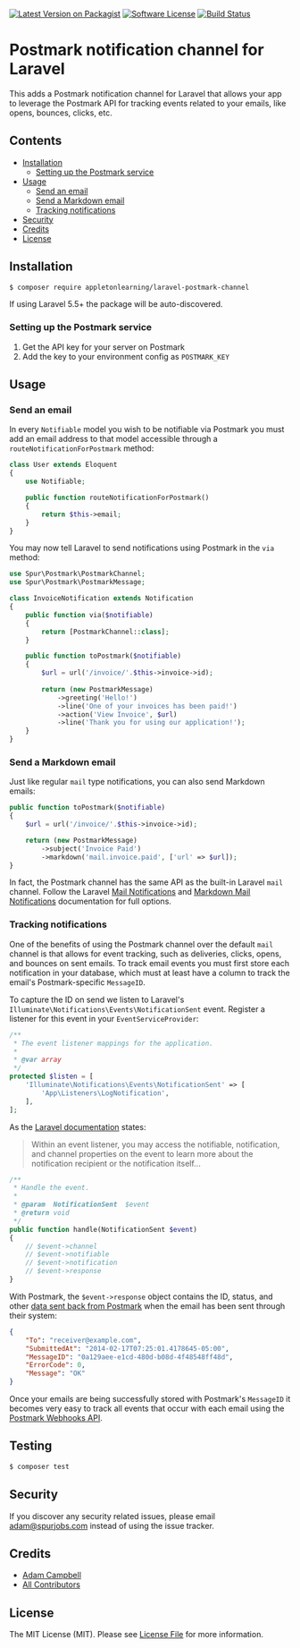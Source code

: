 [![Latest Version on Packagist](https://img.shields.io/packagist/v/appletonlearning/laravel-postmark-channel.svg?style=flat-square)](https://packagist.org/packages/laravel-notification-channels/:package_name)
[![Software License](https://img.shields.io/badge/license-MIT-brightgreen.svg?style=flat-square)](LICENSE.md)
[![Build Status](https://travis-ci.org/appletonlearning/laravel-postmark-channel.svg?branch=master)](https://travis-ci.org/appletonlearning/laravel-postmark-channel)

# Postmark notification channel for Laravel

This adds a Postmark notification channel for Laravel that allows your app to leverage the Postmark API for tracking events related to your emails, like opens, bounces, clicks, etc.

## Contents

- [Installation](#installation)
    - [Setting up the Postmark service](#setting-up-the-Postmark-service)
- [Usage](#usage)
    - [Send an email](#send-an-email)
    - [Send a Markdown email](#send-a-markdown-email)
    - [Tracking notifications](#tracking-notifications)
- [Security](#security)
- [Credits](#credits)
- [License](#license)


## Installation

```bash
$ composer require appletonlearning/laravel-postmark-channel
```

If using Laravel 5.5+ the package will be auto-discovered.

### Setting up the Postmark service

1. Get the API key for your server on Postmark
2. Add the key to your environment config as `POSTMARK_KEY`

## Usage

### Send an email

In every `Notifiable` model you wish to be notifiable via Postmark you must add an email address to that model accessible through a `routeNotificationForPostmark` method:
```php
class User extends Eloquent
{
    use Notifiable;

    public function routeNotificationForPostmark()
    {
        return $this->email;
    }
}
```
You may now tell Laravel to send notifications using Postmark in the `via` method:
```php
use Spur\Postmark\PostmarkChannel;
use Spur\Postmark\PostmarkMessage;

class InvoiceNotification extends Notification
{
    public function via($notifiable)
    {
        return [PostmarkChannel::class];
    }

    public function toPostmark($notifiable)
    {
    	$url = url('/invoice/'.$this->invoice->id);
    
        return (new PostmarkMessage)
            ->greeting('Hello!')
            ->line('One of your invoices has been paid!')
            ->action('View Invoice', $url)
            ->line('Thank you for using our application!');
    }
}
```

### Send a Markdown email

Just like regular `mail` type notifications, you can also send Markdown emails:
```php
public function toPostmark($notifiable)
{
    $url = url('/invoice/'.$this->invoice->id);

    return (new PostmarkMessage)
        ->subject('Invoice Paid')
        ->markdown('mail.invoice.paid', ['url' => $url]);
}
```
In fact, the Postmark channel has the same API as the built-in Laravel `mail` channel. Follow the Laravel [Mail Notifications](https://laravel.com/docs/master/notifications#mail-notifications) and [Markdown Mail Notifications](https://laravel.com/docs/master/notifications#markdown-mail-notifications) documentation for full options.

### Tracking notifications

One of the benefits of using the Postmark channel over the default `mail` channel is that allows for event tracking, such as deliveries, clicks, opens, and bounces on sent emails. To track email events you must first store each notification in your database, which must at least have a column to track the email's Postmark-specific `MessageID`.

To capture the ID on send we listen to Laravel's `Illuminate\Notifications\Events\NotificationSent` event. Register a listener for this event in your `EventServiceProvider`:

```php
/**
 * The event listener mappings for the application.
 *
 * @var array
 */
protected $listen = [
    'Illuminate\Notifications\Events\NotificationSent' => [
        'App\Listeners\LogNotification',
    ],
];
```

As the [Laravel documentation](https://laravel.com/docs/master/notifications#notification-events) states:
> Within an event listener, you may access the notifiable, notification, and channel properties on the event to learn more about the notification recipient or the notification itself...

```php
/**
 * Handle the event.
 *
 * @param  NotificationSent  $event
 * @return void
 */
public function handle(NotificationSent $event)
{
    // $event->channel
    // $event->notifiable
    // $event->notification
    // $event->response
}
```
With Postmark, the `$event->response` object contains the ID, status, and other [data sent back from Postmark](https://postmarkapp.com/developer/api/email-api) when the email has been sent through their system:
```json
{
    "To": "receiver@example.com",
    "SubmittedAt": "2014-02-17T07:25:01.4178645-05:00",
    "MessageID": "0a129aee-e1cd-480d-b08d-4f48548ff48d",
    "ErrorCode": 0,
    "Message": "OK"
}
```

Once your emails are being successfully stored with Postmark's `MessageID` it becomes very easy to track all events that occur with each email using the [Postmark Webhooks API](https://postmarkapp.com/developer/webhooks/webhooks-overview).

## Testing

``` bash
$ composer test
```

## Security

If you discover any security related issues, please email adam@spurjobs.com instead of using the issue tracker.

## Credits

- [Adam Campbell](https://github.com/hotmeteor)
- [All Contributors](../../contributors)

## License

The MIT License (MIT). Please see [License File](LICENSE.md) for more information.
